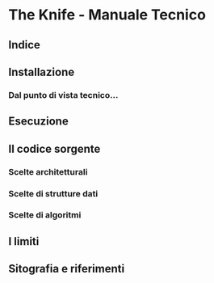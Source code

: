 # The Knife - Manuale Tecnico
## Indice
## Installazione
### Dal punto di vista tecnico...
## Esecuzione
## Il codice sorgente
### Scelte architetturali
### Scelte di strutture dati
### Scelte di algoritmi
## I limiti
## Sitografia e riferimenti